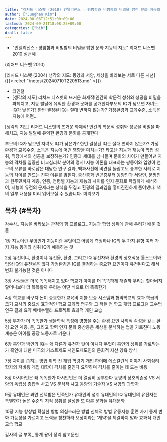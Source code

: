 ```yaml
---
title: "리처드 니스벳 (2010) 인텔리전스 : 평범함과 비범함의 비밀을 밝힌 문화 지능의 지도"
author: ["Junghan Kim"]
date: 2024-08-06T12:51:00+09:00
lastmod: 2024-09-21T18:08:25+09:00
categories: ["bib"]
draft: false
---
```


-   "인텔리전스 : 평범함과 비범함의 비밀을 밝힌 문화 지능의 지도" 리처드 니스벳 2010 설선혜

(리처드 니스벳 2010)

[리처드 니스벳 (2004) 생각의 지도: 동양과 서양, 세상을 바라보는 서로 다른 시선]({{< relref "/notes/20240710T220513.md" >}})

-   최인철
-   [생각의 지도] 리처드 니스벳의 뜨거운 화제작!인간의 학문적 성취와 성공을 비밀을 파헤치고, 지능 발달에 유익한 환경과 문화를 공개한다부모의 IQ가 낮으면 자녀도 IQ가 낮은가? 한번 결정된 IQ는 절대 변하지 않는가? 가정환경과 교육수준, 소득은 지능에 어떤...

[생각의 지도] 리처드 니스벳의 뜨거운 화제작! 인간의 학문적 성취와 성공을 비밀을 파헤치고, 지능 발달에 유익한 환경과 문화를 공개한다

부모의 IQ가 낮으면 자녀도 IQ가 낮은가? 한번 결정된 IQ는 절대 변하지 않는가? 가정환경과 교육수준, 소득은 지능에 어떤 영향을 미치는가? 타고난 지능과 재능이 학업 성취, 직장에서의 성공을 보장하는가? 인종과 세대를 넘나들며 문화의 차이가 만들어낸 지능의 격차를 입증한 비교심리학 분야의 명저! 지능 이론을 대표하는 쌍둥이와 입양아 연구의 오류를 바로잡은 대담한 연구 결과, 백과사전에 비견될 놀랍고도 풍부한 사례로 지능의 차이를 만드는 진짜 이유를 밝힌다. 중산층과 빈곤층부터 동양인과 서양인, 문명인과 원주민까지 계층, 인종, 연령별 지능과 재능의 차이를 인지 문화로 탁월하게 해석하여, 지능이 유전의 문제라는 상식을 뒤집고 환경의 결과임을 흥미진진하게 풀어냈다. 책의 일부 내용을 미리 읽어보실 수 있습니다. 미리보기


## 목차 {#목차}

감수사\_ 지능을 바라보는 관점의 힘 프롤로그\_ 지능과 학업 성취에 관해 우리가 배운 것들

1장 지능이란 무엇인가 지능이란 무엇이고 어떻게 측정하나 IQ의 두 가지 유형 여러 가지 지능 동기와 성취 IQ가 예측하는 것

2장 유전이냐, 환경이냐 유전율, 환경, 그리고 IQ 유전자와 환경의 상호작용 톨스토이와 입양 IQ의 유전율은 없다 가정환경은 IQ를 결정하는 중요한 요인이다 유전된다고 해서 변화 불가능한 것은 아니다

3장 사람들은 더욱 똑똑해지고 있다 학교가 아이를 더 똑똑하게 해줄까 우리는 할아버지 할머니보다 더 똑똑할까 우리는 어떤 식으로 더 똑똑한가

4장 학교를 바꾸자 돈이 중요한가 교육비 지불 보증 시스템과 협약학교의 효과 학급의 크기 교사의 중요성 효과적인 학교 교육학 연구와 그 적들 전 학교 개입 프로그램 교수법 연구 결과 요약 베네수엘라 프로젝트 효과적 개인 교습

5장 부자가 더 똑똑한가 생물학적 특성에 영향을 주는 환경 요인 사회적 속성을 갖는 환경 요인 계층, 돈, 그리고 학력 인지 문화 중산층은 세상을 분석하는 법을 가르친다 노동계층은 아이를 공장 노동자로 키운다

6장 흑인과 백인의 IQ는 왜 다른가 유전자 탓이 아니다 무엇이 흑인의 성취를 가로막는가 흑인에 대한 미국의 카스트제도 서인도제도인의 문화적 자산 양육 방식

7장 차이를 좁히는 방법 취학 전 개입 학령기 개입 하이메 에스칼란테 이야기 사회심리학자의 저비용 개입 대학이 격차를 줄인다 요약하며 격차를 줄이는 데 드는 비용

8장 아시아인은 왜 똑똑한가 아시안인은 더 열심히 공부한다 동양의 상호의존성 VS 서양의 독립성 종합적 사고 VS 분석적 사고 동양의 기술자 VS 서양의 과학자

9장 유대인은 과연 선택받은 민족인가 유대인의 성취 유대인의 IQ 유대인의 유전자는 특별한가 높은 수준의 지적 성취를 달성한 또 다른 문화들 유대문화

10장 지능 향상법 확실한 방법 의심스러운 방법 신체적 방법 유동지능 훈련 자기 통제 변화 가능성을 가르치고 노력을 칭찬하라 보상이라는 ‘계약’을 체결하지 말라 효과적 개인 교습 학교

감사의 글 부록\_ 통계 용어 정리 참고문헌
